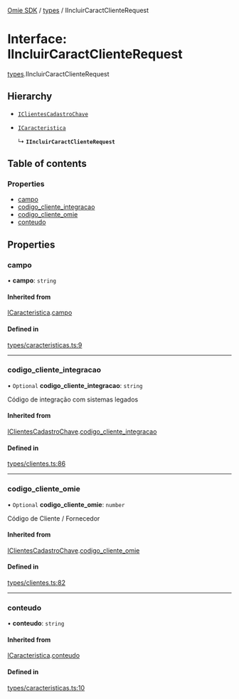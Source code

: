 [Omie SDK](../README.md) / [types](../modules/types.md) / IIncluirCaractClienteRequest

# Interface: IIncluirCaractClienteRequest

[types](../modules/types.md).IIncluirCaractClienteRequest

## Hierarchy

- [`IClientesCadastroChave`](types.IClientesCadastroChave.md)

- [`ICaracteristica`](types.ICaracteristica.md)

  ↳ **`IIncluirCaractClienteRequest`**

## Table of contents

### Properties

- [campo](types.IIncluirCaractClienteRequest.md#campo)
- [codigo\_cliente\_integracao](types.IIncluirCaractClienteRequest.md#codigo_cliente_integracao)
- [codigo\_cliente\_omie](types.IIncluirCaractClienteRequest.md#codigo_cliente_omie)
- [conteudo](types.IIncluirCaractClienteRequest.md#conteudo)

## Properties

### campo

• **campo**: `string`

#### Inherited from

[ICaracteristica](types.ICaracteristica.md).[campo](types.ICaracteristica.md#campo)

#### Defined in

[types/caracteristicas.ts:9](https://github.com/lucas-bogos/omie-sdk/blob/96c014c/src/types/caracteristicas.ts#L9)

___

### codigo\_cliente\_integracao

• `Optional` **codigo\_cliente\_integracao**: `string`

Código de integração com sistemas legados

#### Inherited from

[IClientesCadastroChave](types.IClientesCadastroChave.md).[codigo_cliente_integracao](types.IClientesCadastroChave.md#codigo_cliente_integracao)

#### Defined in

[types/clientes.ts:86](https://github.com/lucas-bogos/omie-sdk/blob/96c014c/src/types/clientes.ts#L86)

___

### codigo\_cliente\_omie

• `Optional` **codigo\_cliente\_omie**: `number`

Código de Cliente / Fornecedor

#### Inherited from

[IClientesCadastroChave](types.IClientesCadastroChave.md).[codigo_cliente_omie](types.IClientesCadastroChave.md#codigo_cliente_omie)

#### Defined in

[types/clientes.ts:82](https://github.com/lucas-bogos/omie-sdk/blob/96c014c/src/types/clientes.ts#L82)

___

### conteudo

• **conteudo**: `string`

#### Inherited from

[ICaracteristica](types.ICaracteristica.md).[conteudo](types.ICaracteristica.md#conteudo)

#### Defined in

[types/caracteristicas.ts:10](https://github.com/lucas-bogos/omie-sdk/blob/96c014c/src/types/caracteristicas.ts#L10)
